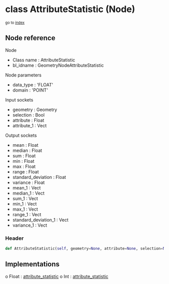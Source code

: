 # class AttributeStatistic (Node)

<sub>go to [index](/docs/index.md)</sub>

## Node reference

Node
 - Class name : AttributeStatistic
 - bl_idname : GeometryNodeAttributeStatistic

Node parameters
 - data_type : 'FLOAT'
 - domain : 'POINT'

Input sockets
 - geometry : Geometry
 - selection : Bool
 - attribute : Float
 - attribute_1 : Vect

Output sockets
 - mean : Float
 - median : Float
 - sum : Float
 - min : Float
 - max : Float
 - range : Float
 - standard_deviation : Float
 - variance : Float
 - mean_1 : Vect
 - median_1 : Vect
 - sum_1 : Vect
 - min_1 : Vect
 - max_1 : Vect
 - range_1 : Vect
 - standard_deviation_1 : Vect
 - variance_1 : Vect

### Header

``` python
def AttributeStatistic(self, geometry=None, attribute=None, selection=None, data_type='FLOAT', domain='POINT', node_label=None, node_color=None):
```

## Implementations

o Float : [attribute_statistic](/docs/GeoNodes_classes/Float.md#attribute_statistic) 
o Int : [attribute_statistic](/docs/GeoNodes_classes/Int.md#attribute_statistic) 

